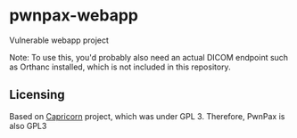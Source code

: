 # pwnpax-webapp

Vulnerable webapp project

Note: To use this, you'd probably also need an actual DICOM endpoint such as Orthanc installed, which is not included in this repository.

## Licensing

Based on [Capricorn](https://github.com/howardpchen/capricorn) project, which was under GPL 3.  Therefore, PwnPax is also GPL3
